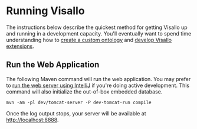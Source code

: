 # Running Visallo

The instructions below describe the quickest method for getting Visallo up and running in a development capacity. You'll eventually want to spend time understanding how to [create a custom ontology](ontology.md) and [develop Visallo extensions](../extension-points/index.md).

## Run the Web Application

The following Maven command will run the web application. You may prefer to [run the web server using IntelliJ](../ide-setup/intellij.md) if you're doing active development. This command will also initialize the out-of-box embedded database.

    mvn -am -pl dev/tomcat-server -P dev-tomcat-run compile

Once the log output stops, your server will be available at [http://localhost:8888](http://localhost:8888).
